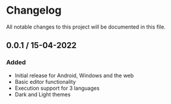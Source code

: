 # Changelog

All notable changes to this project will be documented in this file.

## 0.0.1 / 15-04-2022

### Added

- Initial release for Android, Windows and the web
- Basic editor functionality
- Execution support for 3 languages
- Dark and Light themes
